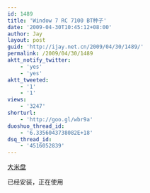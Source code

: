 ```yaml
---
id: 1489
title: 'Window 7 RC 7100 BT种子'
date: '2009-04-30T10:45:12+08:00'
author: Jay
layout: post
guid: 'http://ijay.net.cn/2009/04/30/1489/'
permalink: /2009/04/30/1489
aktt_notify_twitter:
    - 'yes'
    - 'yes'
aktt_tweeted:
    - '1'
    - '1'
views:
    - '3247'
shorturl:
    - 'http://goo.gl/wbr9a'
duoshuo_thread_id:
    - '6.3356043738082E+18'
dsq_thread_id:
    - '4516052839'
---
```


<a href="http://www.damipan.com/file/smXrtn.html" target="_blank">大米盘</a>

已经安装，正在使用
